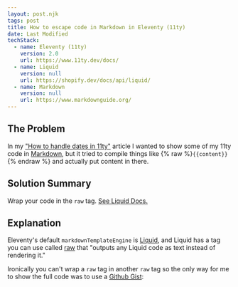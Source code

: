 ```yaml
---
layout: post.njk
tags: post
title: How to escape code in Markdown in Eleventy (11ty)
date: Last Modified
techStack:
  - name: Eleventy (11ty)
    version: 2.0
    url: https://www.11ty.dev/docs/
  - name: Liquid
    version: null
    url: https://shopify.dev/docs/api/liquid/
  - name: Markdown
    version: null
    url: https://www.markdownguide.org/
---
```


## The Problem

In my ["How to handle dates in 11ty"](/posts/how-to-handle-dates-in-11ty/) article I wanted to show some of my 11ty code in [Markdown](https://www.markdownguide.org/), but it tried to compile things like {% raw %}`{{content}}`{% endraw %} and actually put content in there.

## Solution Summary

Wrap your code in the `raw` tag. [See Liquid Docs.](https://shopify.dev/docs/api/liquid/tags/raw)

## Explanation

Eleventy's default `markdownTemplateEngine` is [Liquid](https://shopify.dev/docs/api/liquid/), and Liquid has a tag you can use called [raw](https://shopify.dev/docs/api/liquid/tags/raw) that "outputs any Liquid code as text instead of rendering it."

Ironically you can't wrap a `raw` tag in another `raw` tag so the only way for me to show the full code was to use a [Github Gist](https://gist.github.com/):

<script src="https://gist.github.com/karlyanelson/4c3e701e7d8c604f0af3bc38ba5fb44f.js"></script>
